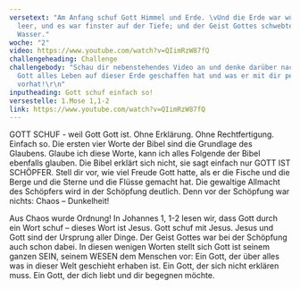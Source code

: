 ```yaml
---
versetext: "Am Anfang schuf Gott Himmel und Erde. \vUnd die Erde war wüst und
  leer, und es war finster auf der Tiefe; und der Geist Gottes schwebte auf dem
  Wasser."
woche: "2"
video: https://www.youtube.com/watch?v=QIimRzW87fQ
challengeheading: Challenge
challengebody: "Schau dir nebenstehendes Video an und denke darüber nach, wozu
  Gott alles Leben auf dieser Erde geschaffen hat und was er mit dir persönlich
  vorhat!\r\n"
inputheading: Gott schuf einfach so!
versestelle: 1.Mose 1,1-2
link: https://www.youtube.com/watch?v=QIimRzW87fQ
---
```


GOTT SCHUF - weil Gott Gott ist. Ohne Erklärung. Ohne Rechtfertigung. Einfach so. Die ersten vier Worte der Bibel sind die Grundlage des Glaubens. Glaube ich diese Worte, kann ich alles Folgende der Bibel ebenfalls glauben. Die Bibel erklärt sich nicht, sie sagt einfach nur GOTT IST SCHÖPFER. Stell dir vor, wie viel Freude Gott hatte, als er die Fische und die Berge und die Sterne und die Flüsse gemacht hat. Die gewaltige Allmacht des Schöpfers wird in der Schöpfung deutlich. Denn vor der Schöpfung war nichts: Chaos – Dunkelheit!

Aus Chaos wurde Ordnung! In Johannes 1, 1-2 lesen wir, dass Gott durch ein Wort schuf – dieses Wort ist Jesus. Gott schuf mit Jesus. Jesus und Gott sind der Ursprung aller Dinge. Der Geist Gottes war bei der Schöpfung auch schon dabei. In diesen wenigen Worten stellt sich Gott ist seinem ganzen SEIN, seinem WESEN dem Menschen vor: Ein Gott, der über alles was in dieser Welt geschieht erhaben ist. Ein Gott, der sich nicht erklären muss. Ein Gott, der dich liebt und dir begegnen möchte.
